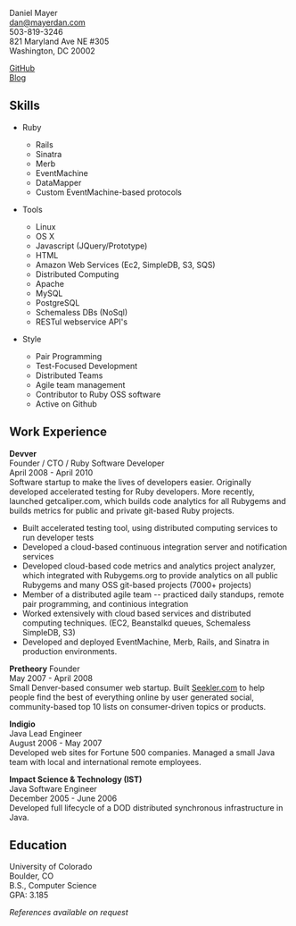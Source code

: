 Daniel Mayer  
dan@mayerdan.com  
503-819-3246  
821 Maryland Ave NE #305  
Washington, DC 20002  

[GitHub](http://github.com/danmayer)  
[Blog](http://mayerdan.com)  

Skills
----------------

* Ruby
  * Rails
  * Sinatra
  * Merb
  * EventMachine
  * DataMapper
  * Custom EventMachine-based protocols

* Tools
  * Linux
  * OS X
  * Javascript (JQuery/Prototype)
  * HTML
  * Amazon Web Services (Ec2, SimpleDB, S3, SQS)
  * Distributed Computing
  * Apache
  * MySQL
  * PostgreSQL
  * Schemaless DBs (NoSql)
  * RESTul webservice API's

* Style
  * Pair Programming
  * Test-Focused Development
  * Distributed Teams
  * Agile team management
  * Contributor to Ruby OSS software
  * Active on Github

Work Experience
---------------
__Devver__  
Founder / CTO / Ruby Software Developer  
April 2008 - April 2010  
Software startup to make the lives of developers easier. Originally developed accelerated testing for Ruby developers. More recently, launched getcaliper.com, which builds code analytics for all Rubygems and builds metrics for public and private git-based Ruby projects.  

* Built accelerated testing tool, using distributed computing services to run developer tests
* Developed a cloud-based continuous integration server and notification services
* Developed cloud-based code metrics and analytics project analyzer, which integrated with Rubygems.org to provide analytics on all public Rubygems and many OSS git-based projects (7000+ projects)
* Member of a distributed agile team -- practiced daily standups, remote pair programming, and continious integration
* Worked extensively with cloud based services and distributed computing techniques. (EC2, Beanstalkd queues, Schemaless SimpleDB, S3)
* Developed and deployed EventMachine, Merb, Rails, and Sinatra in production environments.

__Pretheory__ 
Founder  
May 2007 - April 2008  
Small Denver-based consumer web startup. Built [Seekler.com](http://seekler.com) to help people find the best of everything online by user generated social, community-based top 10 lists on consumer-driven topics or products.  

__Indigio__  
Java Lead Engineer  
August 2006 - May 2007  
Developed web sites for Fortune 500 companies. Managed a small Java team with local and international remote employees.  


__Impact Science & Technology (IST)__  
Java Software Engineer  
December 2005 - June 2006  
Developed full lifecycle of a DOD distributed synchronous infrastructure in Java.  


Education
---------------  
University of Colorado  
Boulder, CO  
B.S., Computer Science  
GPA: 3.185  

_References available on request_  
